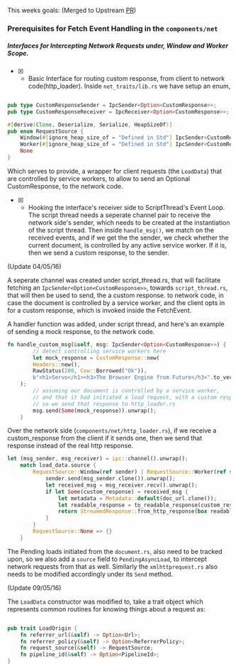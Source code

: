 
This weeks goals: (Merged to Upstream [PR](https://github.com/servo/servo/pull/10961))

### Prerequisites for Fetch Event Handling in the `components/net`

##### Interfaces for Intercepting Network Requests under, Window and Worker Scope.

- [X] - Basic Interface for routing custom response, from client to network code(http_loader). Inside `net_traits/lib.rs` we have setup an enum,

```rust

pub type CustomResponseSender = IpcSender<Option<CustomResponse>>;
pub type CustomResponseReceiver = IpcReceiver<Option<CustomResponse>>;

#[derive(Clone, Deserialize, Serialize, HeapSizeOf)]
pub enum RequestSource {
    Window(#[ignore_heap_size_of = "Defined in Std"] IpcSender<CustomResponseSender>),
    Worker(#[ignore_heap_size_of = "Defined in Std"] IpcSender<CustomResponseSender>),
    None
}

```

Which serves to provide, a wrapper for client requests (the `LoadData`) that are controlled by service workers, to allow to send an Optional CustomResponse, to the network code.


- [X] - Hooking the interface's receiver side to ScriptThread's Event Loop. The script thread needs a seperate channel pair to receive the network side's sender, which needs to be created at the instantiation of the script thread. Then inside `handle_msg()`, we match on the received events, and if we get the the sender, we check whether the current document, is controlled by any active service worker. If it is, then we send a custom response, to the sender.

(Update 04/05/16)

A seperate channel was created under script_thread.rs, that will facilitate fetching an `IpcSender<Option<CustomResponse>>`, towards `script_thread.rs`, that will then be used to send, the a custom response. to network code, in case the document is controlled by a service worker, and the client opts in for a custom response, which is invoked inside the FetchEvent.

A handler function was added, under script thread, and here's an example of sending a mock response, to the network code.

```rust
fn handle_custom_msg(&self, msg: IpcSender<Option<CustomResponse>>) {
        // detect controlling service workers here
        let mock_response = CustomResponse::new(
        Headers::new(),
        RawStatus(200, Cow::Borrowed("Ok")),
        b"<h1>Servo</h1><h3>The Browser Engine from Future</h3>".to_vec()
    );  
    	// assuming our document is controlled by a service worker,
    	// and that it had initiated a load request, with a custom response
    	// so we send that response to http_loader.rs
        msg.send(Some(mock_response)).unwrap();
    }
```

Over the network side (`components/net/http_loader.rs`), if we receive a custom_response from the client if it sends one, then we send that response instead of the real http response.

```rust
let (msg_sender, msg_receiver) = ipc::channel().unwrap();
    match load_data.source {
        RequestSource::Window(ref sender) | RequestSource::Worker(ref sender) => {
            sender.send(msg_sender.clone()).unwrap();
            let received_msg = msg_receiver.recv().unwrap();
            if let Some(custom_response) = received_msg {
                let metadata = Metadata::default(doc_url.clone());
                let readable_response = to_readable_response(custom_response);
                return StreamedResponse::from_http_response(box readable_response, metadata);
            }
        }
        RequestSource::None => {}
    }
```

The Pending loads initiated from the `document.rs`, also need to be tracked upon, so we also add a `source` field to `PendingAsyncLoad`, to intercept network requests from that as well. Similarly the `xmlhttprequest.rs` also needs to be modified accordingly under its `Send` method.

(Update 09/05/16)

The `LoadData` constructor was modified to, take a trait object which represents common routines for knowing things about a request as:

```rust

pub trait LoadOrigin {
    fn referrer_url(&self) -> Option<Url>;
    fn referrer_policy(&self) -> Option<ReferrerPolicy>;
    fn request_source(&self) -> RequestSource;
    fn pipeline_id(&self) -> Option<PipelineId>;
}

```
